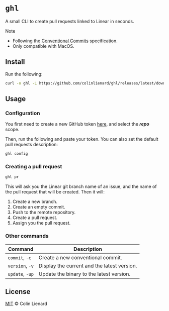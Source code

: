 # `ghl`

A small CLI to create pull requests linked to Linear in seconds.

> [!NOTE]
>
> - Following the [Conventional Commits](https://www.conventionalcommits.org) specification.
> - Only compatible with MacOS.

## Install

Run the following:

```bash
curl -o ghl -L https://github.com/colinlienard/ghl/releases/latest/download/ghl && chmod +x ghl && mv ghl ~/.local/bin/
```

## Usage

### Configuration

You first need to create a new GitHub token [here](https://github.com/settings/tokens/new), and select the **_repo_** scope.

Then, run the following and paste your token. You can also set the default pull requests description:

```bash
ghl config
```

### Creating a pull request

```bash
ghl pr
```

This will ask you the Linear git branch name of an issue, and the name of the pull request that will be created. Then it will:

1. Create a new branch.
2. Create an empty commit.
3. Push to the remote repository.
4. Create a pull request.
5. Assign you the pull request.

### Other commands

| Command         | Description                                 |
| --------------- | ------------------------------------------- |
| `commit`, `-c`  | Create a new conventional commit.           |
| `version`, `-v` | Display the current and the latest version. |
| `update`, `-up` | Update the binary to the latest version.    |

## License

[MIT](./LICENSE) © Colin Lienard
